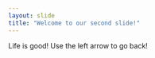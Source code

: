 ```yaml
---
layout: slide
title: "Welcome to our second slide!"
---
```

Life is good!
Use the left arrow to go back!

